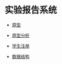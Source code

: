 # 实验报告系统

* [原型](prototype.md)

* [原型分析](prototype_ana.md)

* [学生注册](student_reg.md)

* [数据结构](data.md)
